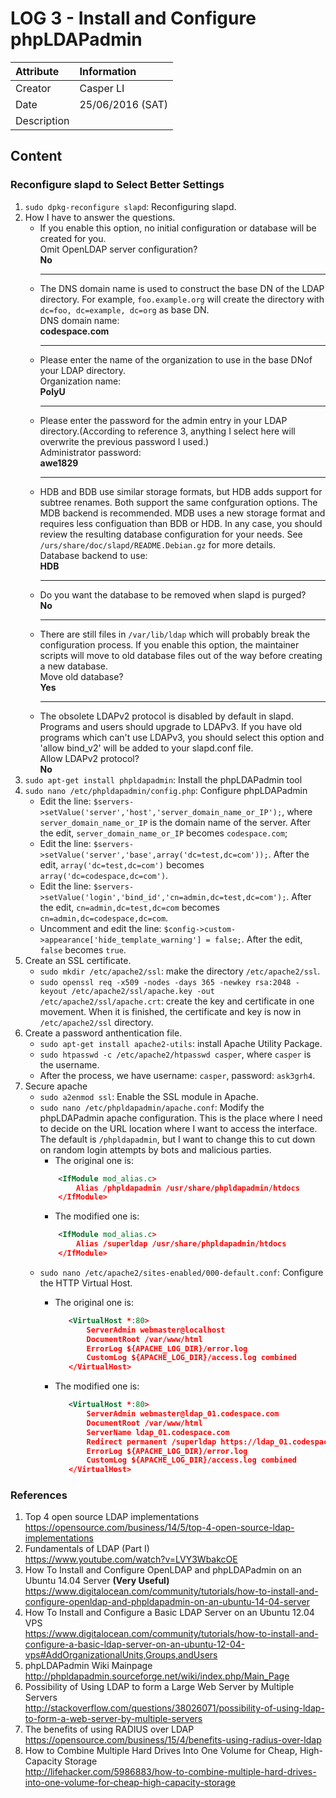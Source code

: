 LOG 3 - Install and Configure phpLDAPadmin
===========================================

| Attribute   | Information      |
| :---------- | :--------------- |
| Creator     | Casper LI        |
| Date        | 25/06/2016 (SAT) |
| Description |  |

Content
-------------------------------------------
### Reconfigure slapd to Select Better Settings

1. `sudo dpkg-reconfigure slapd`: Reconfiguring slapd.
2. How I have to answer the questions.
   *  If you enable this option, no initial configuration or database will be created for you.<br/>
      Omit OpenLDAP server configuration? <br/>
      **No**<hr/>
   * The DNS domain name is used to construct the base DN of the LDAP directory. For example, `foo.example.org` will create the directory with `dc=foo, dc=example, dc=org` as base DN.<br/>
     DNS domain name:<br/>
     **codespace.com**<hr/>
   * Please enter the name of the organization to use in the base DNof your LDAP directory.<br/>
     Organization name:<br/>
     **PolyU**<hr/>
   * Please enter the password for the admin entry in your LDAP directory.(According to reference 3, anything I select here will overwrite the previous password I used.)<br/>
     Administrator password:<br/>
     **awe1829**<hr/>
   * HDB and BDB use similar storage formats, but HDB adds support for subtree renames. Both support the same confguration options. The MDB backend is recommended. MDB uses a new storage format and requires less configuation than BDB or HDB. In any case, you should review the resulting database configuration for your needs. See `/urs/share/doc/slapd/README.Debian.gz` for more details.<br/>
   Database backend to use:<br/>
     **HDB**<hr/>
   * Do you want the database to be removed when slapd is purged?<br/>
     **No**<hr/>
   * There are still files in `/var/lib/ldap` which will probably break the configuration process. If you enable this option, the maintainer scripts will move to old database files out of the way before creating a new database.<br/>
     Move old database?<br/>
     **Yes**<hr/>
   * The obsolete LDAPv2 protocol is disabled by default in slapd. Programs and users should upgrade to LDAPv3. If you have old programs which can't use LDAPv3, you should select this option and 'allow bind_v2' will be added to your slapd.conf file.<br/>
     Allow LDAPv2 protocol?<br/>
     **No**
3. `sudo apt-get install phpldapadmin`: Install the phpLDAPadmin tool
4. `sudo nano /etc/phpldapadmin/config.php`: Configure phpLDAPadmin
   * Edit the line: `$servers->setValue('server','host','server_domain_name_or_IP');`, where `server_domain_name_or_IP` is the domain name of the server. After the edit, `server_domain_name_or_IP` becomes `codespace.com`;
   * Edit the line: `$servers->setValue('server','base',array('dc=test,dc=com'));`. After the edit, `array('dc=test,dc=com')` becomes `array('dc=codespace,dc=com')`.
   * Edit the line: `$servers->setValue('login','bind_id','cn=admin,dc=test,dc=com');`. After the edit, `cn=admin,dc=test,dc=com` becomes `cn=admin,dc=codespace,dc=com`.
   * Uncomment and edit the line: `$config->custom->appearance['hide_template_warning'] = false;`. After the edit, `false` becomes `true`.
5. Create an SSL certificate.
   * `sudo mkdir /etc/apache2/ssl`: make the directory `/etc/apache2/ssl`.
   * `sudo openssl req -x509 -nodes -days 365 -newkey rsa:2048 -keyout /etc/apache2/ssl/apache.key -out /etc/apache2/ssl/apache.crt`: create the key and certificate in one movement. When it is finished, the certificate and key is now in `/etc/apache2/ssl` directory.
6. Create a password anthentication file.
   * `sudo apt-get install apache2-utils`: install Apache Utility Package.
   * `sudo htpasswd -c /etc/apache2/htpasswd casper`, where `casper` is the username.
   * After the process, we have username: `casper`, password: `ask3grh4`.
7. Secure apache
   * `sudo a2enmod ssl`: Enable the SSL module in Apache.
   * `sudo nano /etc/phpldapadmin/apache.conf`: Modify the phpLDAPadmin apache configuration. This is the place where I need to decide on the URL location where I want to access the interface. The default is `/phpldapadmin`, but I want to change this to cut down on random login attempts by bots and malicious parties.
       * The original one is:
        ```xml
            <IfModule mod_alias.c>
                Alias /phpldapadmin /usr/share/phpldapadmin/htdocs
            </IfModule>
        ```
       * The modified one is:
        ```xml
            <IfModule mod_alias.c>
                Alias /superldap /usr/share/phpldapadmin/htdocs
            </IfModule>
        ```
   * `sudo nano /etc/apache2/sites-enabled/000-default.conf`: Configure the HTTP Virtual Host.
       * The original one is:
       
         ```xml
            <VirtualHost *:80>
                ServerAdmin webmaster@localhost
                DocumentRoot /var/www/html
                ErrorLog ${APACHE_LOG_DIR}/error.log
                CustomLog ${APACHE_LOG_DIR}/access.log combined
            </VirtualHost>
         ```
        
       * The modified one is:
       
         ```xml
            <VirtualHost *:80>
                ServerAdmin webmaster@ldap_01.codespace.com
                DocumentRoot /var/www/html
                ServerName ldap_01.codespace.com
                Redirect permanent /superldap https://ldap_01.codespace.com/superldap
                ErrorLog ${APACHE_LOG_DIR}/error.log
                CustomLog ${APACHE_LOG_DIR}/access.log combined
            </VirtualHost>
         ```
         

### References

1. Top 4 open source LDAP implementations <br/>
   https://opensource.com/business/14/5/top-4-open-source-ldap-implementations
2. Fundamentals of LDAP (Part I) <br/>
   https://www.youtube.com/watch?v=LVY3WbakcOE
3. How To Install and Configure OpenLDAP and phpLDAPadmin on an Ubuntu 14.04 Server **(Very Useful)**<br/>
   https://www.digitalocean.com/community/tutorials/how-to-install-and-configure-openldap-and-phpldapadmin-on-an-ubuntu-14-04-server
4. How To Install and Configure a Basic LDAP Server on an Ubuntu 12.04 VPS <br/>
   https://www.digitalocean.com/community/tutorials/how-to-install-and-configure-a-basic-ldap-server-on-an-ubuntu-12-04-vps#AddOrganizationalUnits,Groups,andUsers
5. phpLDAPadmin Wiki Mainpage <br/>
   http://phpldapadmin.sourceforge.net/wiki/index.php/Main_Page
6. Possibility of Using LDAP to form a Large Web Server by Multiple Servers <br/>
   http://stackoverflow.com/questions/38026071/possibility-of-using-ldap-to-form-a-web-server-by-multiple-servers
7. The benefits of using RADIUS over LDAP <br/>
   https://opensource.com/business/15/4/benefits-using-radius-over-ldap
8. How to Combine Multiple Hard Drives Into One Volume for Cheap, High-Capacity Storage <br/>
   http://lifehacker.com/5986883/how-to-combine-multiple-hard-drives-into-one-volume-for-cheap-high-capacity-storage

